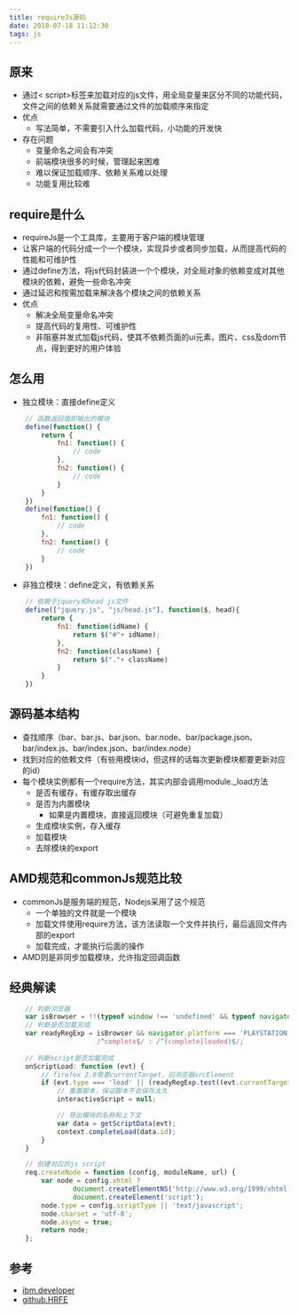 ```yaml
---
title: requireJs源码
date: 2018-07-18 11:12:30
tags: js
---
```


## 原来
- 通过< script>标签来加载对应的js文件，用全局变量来区分不同的功能代码，文件之间的依赖关系就需要通过文件的加载顺序来指定
- 优点
    - 写法简单，不需要引入什么加载代码，小功能的开发快
- 存在问题
    - 变量命名之间会有冲突
    - 前端模块很多的时候，管理起来困难
    - 难以保证加载顺序、依赖关系难以处理
    - 功能复用比较难

## require是什么
- requireJs是一个工具库，主要用于客户端的模块管理
- 让客户端的代码分成一个一个模块，实现异步或者同步加载，从而提高代码的性能和可维护性
- 通过define方法，将js代码封装进一个个模块，对全局对象的依赖变成对其他模块的依赖，避免一些命名冲突
- 通过延迟和按需加载来解决各个模块之间的依赖关系
- 优点
    - 解决全局变量命名冲突
    - 提高代码的复用性、可维护性
    - 非阻塞并发式加载js代码，使其不依赖页面的ui元素，图片、css及dom节点，得到更好的用户体验

## 怎么用
- 独立模块：直接define定义
``` JavaScript
    // 函数返回值即输出的模块
    define(function() {
        return {
            fn1: function() {
                // code
            },
            fn2: function() {
                // code
            }
        }
    })
    define(function() {
        fn1: function() {
            // code
        },
        fn2: function() {
            // code
        }
    })
```
- 非独立模块：define定义，有依赖关系
``` JavaScript
    // 依赖于jquery和head js文件
    define(["jquery.js", "js/head.js"], function($, head){
        return {
            fn1: function(idName) {
                return $("#"+ idName);
            },
            fn2: function(className) {
                return $("."+ className)
            }
        }
    }) 
```

## 源码基本结构
- 查找顺序（bar、bar.js、bar.json、bar.node、bar/package.json、bar/index.js、bar/index.json、bar/index.node）
- 找到对应的依赖文件（有些用模块id，但这样的话每次更新模块都要更新对应的id）
- 每个模块实例都有一个require方法，其实内部会调用module._load方法
    - 是否有缓存，有缓存取出缓存
    - 是否为内置模块
        - 如果是内置模块，直接返回模块（可避免重复加载）
    - 生成模块实例，存入缓存
    - 加载模块
    - 去除模块的export

## AMD规范和commonJs规范比较
- commonJs是服务端的规范，Nodejs采用了这个规范
    - 一个单独的文件就是一个模块
    - 加载文件使用require方法，该方法读取一个文件并执行，最后返回文件内部的export
    - 加载完成，才能执行后面的操作
- AMD则是非同步加载模块，允许指定回调函数

## 经典解读
``` JavaScript
    // 判断浏览器
    var isBrowser = !!(typeof window !== 'undefined' && typeof navigator !== 'undefined' && window.document);
    // 判断是否加载完成
    var readyRegExp = isBrowser && navigator.platform === 'PLAYSTATION 3' ?
                      /^complete$/ : /^(complete|loaded)$/;
    
    // 判断script是否加载完成
    onScriptLoad: function (evt) {
        // firefox 2.0需要currentTarget，旧浏览器srcElement
        if (evt.type === 'load' || (readyRegExp.test((evt.currentTarget || evt.srcElement).readyState))) {
            // 重置脚本，保证脚本不会保存太久
            interactiveScript = null;

            // 导出模块的名称和上下文
            var data = getScriptData(evt);
            context.completeLoad(data.id);
        }
    }

    // 创建对应的js script
    req.createNode = function (config, moduleName, url) {
        var node = config.xhtml ?
                document.createElementNS('http://www.w3.org/1999/xhtml', 'html:script') :
                document.createElement('script');
        node.type = config.scriptType || 'text/javascript';
        node.charset = 'utf-8';
        node.async = true;
        return node;
    };
```

## 参考
- [ibm.developer](https://www.ibm.com/developerworks/cn/web/1209_shiwei_requirejs/index.html)
- [github.HRFE](https://github.com/HRFE/blog/issues/10)